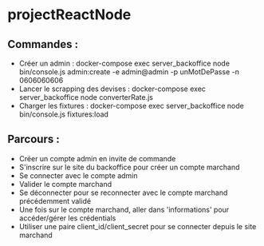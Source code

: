 # projectReactNode

## Commandes :
 - Créer un admin : docker-compose exec server_backoffice node bin/console.js admin:create -e admin@admin -p unMotDePasse -n 0606060606
 - Lancer le scrapping des devises : docker-compose exec server_backoffice node converterRate.js
 - Charger les fixtures : docker-compose exec server_backoffice node bin/console.js fixtures:load

 
## Parcours :
 - Créer un compte admin en invite de commande
 - S'inscrire sur le site du backoffice pour créer un compte marchand
 - Se connecter avec le compte admin
 - Valider le compte marchand
 - Se déconnecter pour se reconnecter avec le compte marchand précédemment validé
 - Une fois sur le compte marchand, aller dans 'informations' pour accéder/gérer les crédentials
 - Utiliser une paire client_id/client_secret pour se connecter depuis le site marchand 
